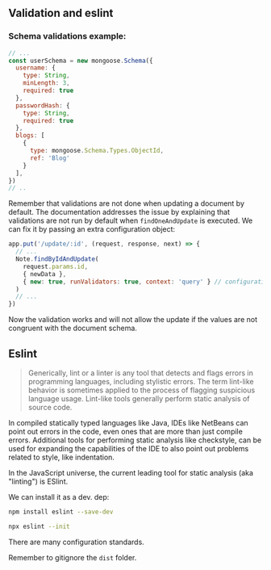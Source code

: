 ## Validation and eslint

### Schema validations example:

```js
// ...
const userSchema = new mongoose.Schema({
  username: {
    type: String,
    minLength: 3,
    required: true
  },
  passwordHash: {
    type: String,
    required: true
  },
  blogs: [
    {
      type: mongoose.Schema.Types.ObjectId,
      ref: 'Blog'
    }
  ],
})
// ..
```

Remember that validations are not done when updating a document by default. The documentation addresses the issue by explaining that validations are not run by default when `findOneAndUpdate` is executed. We can fix it by passing an extra configuration object:

```js
app.put('/update/:id', (request, response, next) => {
  // ...
  Note.findByIdAndUpdate(
    request.params.id, 
    { newData },
    { new: true, runValidators: true, context: 'query' } // configuration object. notice the second property
  )
  // ... 
})
```

Now the validation works and will not allow the update if the values are not congruent with the document schema.

## Eslint

> Generically, lint or a linter is any tool that detects and flags errors in programming languages, including stylistic errors. The term lint-like behavior is sometimes applied to the process of flagging suspicious language usage. Lint-like tools generally perform static analysis of source code.

In compiled statically typed languages like Java, IDEs like NetBeans can point out errors in the code, even ones that are more than just compile errors. Additional tools for performing static analysis like checkstyle, can be used for expanding the capabilities of the IDE to also point out problems related to style, like indentation.

In the JavaScript universe, the current leading tool for static analysis (aka "linting") is ESlint.

We can install it as a dev. dep:

```bash
npm install eslint --save-dev
```

```bash
npx eslint --init
```

There are many configuration standards. 

Remember to gitignore the `dist` folder.